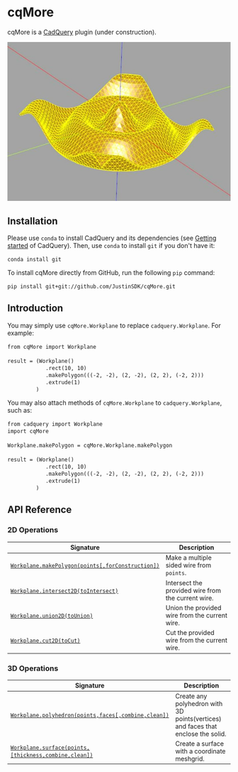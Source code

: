 # cqMore

cqMore is a [CadQuery](https://github.com/CadQuery/cadquery) plugin (under construction).

![cqMore](images/ripple.JPG)

## Installation

Please use `conda` to install CadQuery and its dependencies (see [Getting started](https://github.com/CadQuery/cadquery#getting-started) of CadQuery). Then, use `conda` to install `git` if you don't have it:

	conda install git
	
To install cqMore directly from GitHub, run the following `pip` command:

	pip install git+git://github.com/JustinSDK/cqMore.git

## Introduction

You may simply use `cqMore.Workplane` to replace `cadquery.Workplane`. For example:

    from cqMore import Workplane

    result = (Workplane()
                .rect(10, 10)
                .makePolygon(((-2, -2), (2, -2), (2, 2), (-2, 2)))
                .extrude(1)
             )

You may also attach methods of `cqMore.Workplane` to `cadquery.Workplane`, such as:

    from cadquery import Workplane
    import cqMore

    Workplane.makePolygon = cqMore.Workplane.makePolygon

    result = (Workplane()
                .rect(10, 10)
                .makePolygon(((-2, -2), (2, -2), (2, 2), (-2, 2)))
                .extrude(1)
             )

## API Reference

### 2D Operations

 Signature | Description
--|--
[`Workplane.makePolygon(points[,forConstruction])`](docs/workplane.md#makepolygonpoints-forconstruction--false) | Make a multiple sided wire from `points`.
[`Workplane.intersect2D(toIntersect)`](docs/workplane.md#intersect2dtointersect) | Intersect the provided wire from the current wire. 
[`Workplane.union2D(toUnion)`](docs/workplane.md#union2dtounion) | Union the provided wire from the current wire. 
[`Workplane.cut2D(toCut)`](docs/workplane.md#cut2dtocut) | Cut the provided wire from the current wire. 

### 3D Operations

 Signature | Description
--|--
[`Workplane.polyhedron(points,faces[,combine,clean])`](docs/workplane.md#polyhedronpoints-faces-combine--true-clean--true) | Create any polyhedron with 3D points(vertices) and faces that enclose the solid.
[`Workplane.surface(points,[thickness,combine,clean])`](docs/workplane.md#surfacepoints-thickness--0-combine--true-clean--true) | Create a surface with a coordinate meshgrid.

